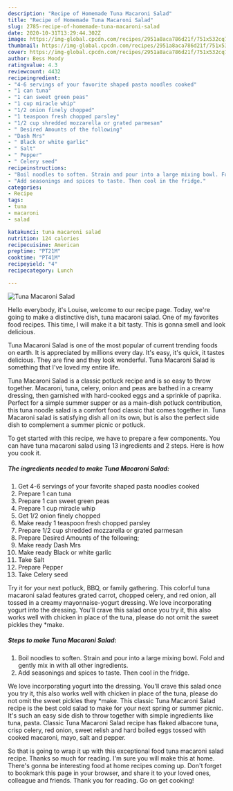 ```yaml
---
description: "Recipe of Homemade Tuna Macaroni Salad"
title: "Recipe of Homemade Tuna Macaroni Salad"
slug: 2785-recipe-of-homemade-tuna-macaroni-salad
date: 2020-10-31T13:29:44.302Z
image: https://img-global.cpcdn.com/recipes/2951a8aca786d21f/751x532cq70/tuna-macaroni-salad-recipe-main-photo.jpg
thumbnail: https://img-global.cpcdn.com/recipes/2951a8aca786d21f/751x532cq70/tuna-macaroni-salad-recipe-main-photo.jpg
cover: https://img-global.cpcdn.com/recipes/2951a8aca786d21f/751x532cq70/tuna-macaroni-salad-recipe-main-photo.jpg
author: Bess Moody
ratingvalue: 4.3
reviewcount: 4432
recipeingredient:
- "4-6 servings of your favorite shaped pasta noodles cooked"
- "1 can tuna"
- "1 can sweet green peas"
- "1 cup miracle whip"
- "1/2 onion finely chopped"
- "1 teaspoon fresh chopped parsley"
- "1/2 cup shredded mozzarella or grated parmesan"
- " Desired Amounts of the following"
- "Dash Mrs"
- " Black or white garlic"
- " Salt"
- " Pepper"
- " Celery seed"
recipeinstructions:
- "Boil noodles to soften. Strain and pour into a large mixing bowl. Fold and gently mix in with all other ingredients."
- "Add seasonings and spices to taste. Then cool in the fridge."
categories:
- Recipe
tags:
- tuna
- macaroni
- salad

katakunci: tuna macaroni salad 
nutrition: 124 calories
recipecuisine: American
preptime: "PT21M"
cooktime: "PT41M"
recipeyield: "4"
recipecategory: Lunch

---
```



![Tuna Macaroni Salad](https://img-global.cpcdn.com/recipes/2951a8aca786d21f/751x532cq70/tuna-macaroni-salad-recipe-main-photo.jpg)

Hello everybody, it's Louise, welcome to our recipe page. Today, we're going to make a distinctive dish, tuna macaroni salad. One of my favorites food recipes. This time, I will make it a bit tasty. This is gonna smell and look delicious.

Tuna Macaroni Salad is one of the most popular of current trending foods on earth. It is appreciated by millions every day. It's easy, it's quick, it tastes delicious. They are fine and they look wonderful. Tuna Macaroni Salad is something that I've loved my entire life.

Tuna Macaroni Salad is a classic potluck recipe and is so easy to throw together. Macaroni, tuna, celery, onion and peas are bathed in a creamy dressing, then garnished with hard-cooked eggs and a sprinkle of paprika. Perfect for a simple summer supper or as a main-dish potluck contribution, this tuna noodle salad is a comfort food classic that comes together in. Tuna Macaroni salad is satisfying dish all on its own, but is also the perfect side dish to complement a summer picnic or potluck.


To get started with this recipe, we have to prepare a few components. You can have tuna macaroni salad using 13 ingredients and 2 steps. Here is how you cook it.

<!--inarticleads1-->

##### The ingredients needed to make Tuna Macaroni Salad:

1. Get 4-6 servings of your favorite shaped pasta noodles cooked
1. Prepare 1 can tuna
1. Prepare 1 can sweet green peas
1. Prepare 1 cup miracle whip
1. Get 1/2 onion finely chopped
1. Make ready 1 teaspoon fresh chopped parsley
1. Prepare 1/2 cup shredded mozzarella or grated parmesan
1. Prepare  Desired Amounts of the following;
1. Make ready Dash Mrs
1. Make ready  Black or white garlic
1. Take  Salt
1. Prepare  Pepper
1. Take  Celery seed


Try it for your next potluck, BBQ, or family gathering. This colorful tuna macaroni salad features grated carrot, chopped celery, and red onion, all tossed in a creamy mayonnaise-yogurt dressing. We love incorporating yogurt into the dressing. You&#39;ll crave this salad once you try it, this also works well with chicken in place of the tuna, please do not omit the sweet pickles they *make. 

<!--inarticleads2-->

##### Steps to make Tuna Macaroni Salad:

1. Boil noodles to soften. Strain and pour into a large mixing bowl. Fold and gently mix in with all other ingredients.
1. Add seasonings and spices to taste. Then cool in the fridge.


We love incorporating yogurt into the dressing. You&#39;ll crave this salad once you try it, this also works well with chicken in place of the tuna, please do not omit the sweet pickles they *make. This classic Tuna Macaroni Salad recipe is the best cold salad to make for your next spring or summer picnic. It&#39;s such an easy side dish to throw together with simple ingredients like tuna, pasta. Classic Tuna Macaroni Salad recipe has flaked albacore tuna, crisp celery, red onion, sweet relish and hard boiled eggs tossed with cooked macaroni, mayo, salt and pepper. 

So that is going to wrap it up with this exceptional food tuna macaroni salad recipe. Thanks so much for reading. I'm sure you will make this at home. There's gonna be interesting food at home recipes coming up. Don't forget to bookmark this page in your browser, and share it to your loved ones, colleague and friends. Thank you for reading. Go on get cooking!
